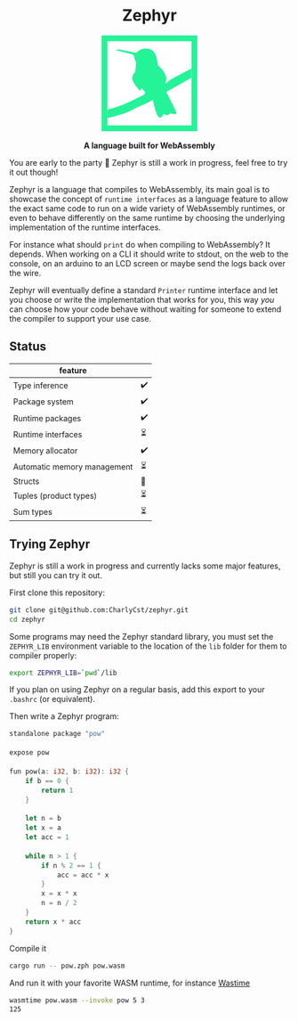 <div align="center">

<h1>Zephyr</h1>

<div align="center">
  <img src="./assets/zephyr_transparent.png"/>
</div>

<strong>A language built for WebAssembly</strong>

</div>

You are early to the party 🎉 Zephyr is still a work in progress, feel free to try it out though!

Zephyr is a language that compiles to WebAssembly, its main goal is to showcase the concept of `runtime interfaces` as a language feature to allow the exact same code to run on a wide variety of WebAssembly runtimes, or even to behave differently on the same runtime by choosing the underlying implementation of the runtime interfaces.

For instance what should `print` do when compiling to WebAssembly? It depends.
When working on a CLI it should write to stdout, on the web to the console, on an arduino to an LCD screen or maybe send the logs back over the wire.

Zephyr will eventually define a standard `Printer` runtime interface and let you choose or write the implementation that works for you, this way _you_ can choose how your code behave without waiting for someone to extend the compiler to support your use case.

## Status

| feature                     |     |
| --------------------------- | --- |
| Type inference              |  ✔️  |
| Package system              |  ✔️  |
| Runtime packages            |  ✔️  |
| Runtime interfaces          |  ⏳ |
| Memory allocator            |  ✔️  |
| Automatic memory management |  ⏳ |
| Structs                     |  🚧 |
| Tuples (product types)      |  ⏳ |
| Sum types                   |  ⏳ |


## Trying Zephyr

Zephyr is still a work in progress and currently lacks some major features, but still you can try it out.

First clone this repository:

```bash
git clone git@github.com:CharlyCst/zephyr.git
cd zephyr 
```

Some programs may need the Zephyr standard library, you must set the `ZEPHYR_LIB` environment variable to the location of the `lib` folder for them to compiler properly:

```bash
export ZEPHYR_LIB=`pwd`/lib
```

If you plan on using Zephyr on a regular basis, add this export to your `.bashrc` (or equivalent).

Then write a Zephyr program:

```rust
standalone package "pow"

expose pow 

fun pow(a: i32, b: i32): i32 {
    if b == 0 {
        return 1
    }

    let n = b
    let x = a
    let acc = 1

    while n > 1 {
        if n % 2 == 1 {
            acc = acc * x
        }
        x = x * x
        n = n / 2
    }
    return x * acc
}
```

Compile it

```bash
cargo run -- pow.zph pow.wasm
```

And run it with your favorite WASM runtime, for instance [Wastime](https://github.com/bytecodealliance/wasmtime)

```bash
wasmtime pow.wasm --invoke pow 5 3
125
```

